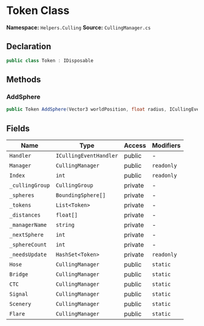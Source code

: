 # Token Class

**Namespace:** `Helpers.Culling`
**Source:** `CullingManager.cs`

## Declaration

```csharp
public class Token : IDisposable
```

## Methods

### AddSphere

```csharp
public Token AddSphere(Vector3 worldPosition, float radius, ICullingEventHandler handler)
```

## Fields

| Name | Type | Access | Modifiers |
|------|------|--------|-----------|
| `Handler` | `ICullingEventHandler` | public | - |
| `Manager` | `CullingManager` | public | `readonly` |
| `Index` | `int` | public | `readonly` |
| `_cullingGroup` | `CullingGroup` | private | - |
| `_spheres` | `BoundingSphere[]` | private | - |
| `_tokens` | `List<Token>` | private | - |
| `_distances` | `float[]` | private | - |
| `_managerName` | `string` | private | - |
| `_nextSphere` | `int` | private | - |
| `_sphereCount` | `int` | private | - |
| `_needsUpdate` | `HashSet<Token>` | private | `readonly` |
| `Hose` | `CullingManager` | public | `static` |
| `Bridge` | `CullingManager` | public | `static` |
| `CTC` | `CullingManager` | public | `static` |
| `Signal` | `CullingManager` | public | `static` |
| `Scenery` | `CullingManager` | public | `static` |
| `Flare` | `CullingManager` | public | `static` |

